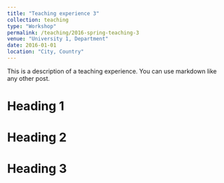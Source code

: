 ```yaml
---
title: "Teaching experience 3"
collection: teaching
type: "Workshop"
permalink: /teaching/2016-spring-teaching-3
venue: "University 1, Department"
date: 2016-01-01
location: "City, Country"
---
```


This is a description of a teaching experience. You can use markdown like any other post.

Heading 1
======

Heading 2
======

Heading 3
======
